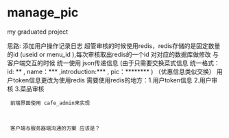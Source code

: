 # manage_pic
my graduated project 



思路: 添加用户操作记录日志
     超管审核的时候使用redis，redis存储的是固定数量的id   (useid  or menu_id ),每次审核取出redis的一个id  对对应的数据库做修改
     与客户端交互的时候 统一使用 json传递信息  (由于只需要交换菜式信息   统一格式：   id: ** , name：*** ,introduction:*** , pic：********    )   （优惠信息类似交换）
     用户token信息更改为使用redis
     需要使用redis的地方：1.用户token信息   2.用户审核   3.菜品审核

     前端界面使用 cafe_admin来实现



     客户端与服务器端沟通的方案 应该是？
